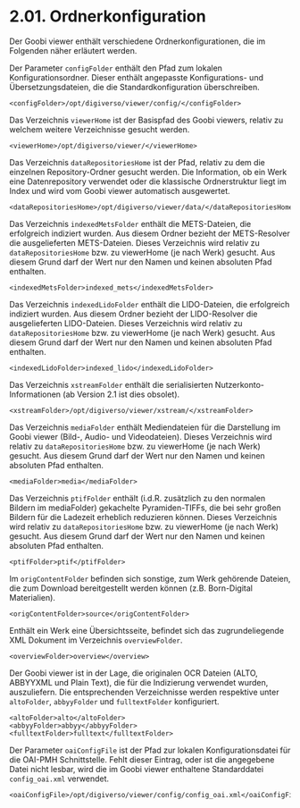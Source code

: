 # 2.01. Ordnerkonfiguration

Der Goobi viewer enthält verschiedene Ordnerkonfigurationen, die im Folgenden näher erläutert werden.

Der Parameter `configFolder` enthält den Pfad zum lokalen Konfigurationsordner. Dieser enthält angepasste Konfigurations- und Übersetzungsdateien, die die Standardkonfiguration überschreiben.

```markup
<configFolder>/opt/digiverso/viewer/config/</configFolder>
```



Das Verzeichnis `viewerHome` ist der Basispfad des Goobi viewers, relativ zu welchem weitere Verzeichnisse gesucht werden.

```markup
<viewerHome>/opt/digiverso/viewer/</viewerHome>
```



Das Verzeichnis `dataRepositoriesHome` ist der Pfad, relativ zu dem die einzelnen Repository-Ordner gesucht werden. Die Information, ob ein Werk eine Datenrepository verwendet oder die klassische Ordnerstruktur liegt im Index und wird vom Goobi viewer automatisch ausgewertet.

```markup
<dataRepositoriesHome>/opt/digiverso/viewer/data/</dataRepositoriesHome>
```



Das Verzeichnis `indexedMetsFolder` enthält die METS-Dateien, die erfolgreich indiziert wurden. Aus diesem Ordner bezieht der METS-Resolver die ausgelieferten METS-Dateien. Dieses Verzeichnis wird relativ zu `dataRepositoriesHome` bzw. zu viewerHome \(je nach Werk\) gesucht. Aus diesem Grund darf der Wert nur den Namen und keinen absoluten Pfad enthalten.

```markup
<indexedMetsFolder>indexed_mets</indexedMetsFolder>
```



Das Verzeichnis `indexedLidoFolder` enthält die LIDO-Dateien, die erfolgreich indiziert wurden. Aus diesem Ordner bezieht der LIDO-Resolver die ausgelieferten LIDO-Dateien. Dieses Verzeichnis wird relativ zu `dataRepositoriesHome` bzw. zu viewerHome \(je nach Werk\) gesucht. Aus diesem Grund darf der Wert nur den Namen und keinen absoluten Pfad enthalten.

```markup
<indexedLidoFolder>indexed_lido</indexedLidoFolder>
```



Das Verzeichnis `xstreamFolder` enthält die serialisierten Nutzerkonto-Informationen \(ab Version 2.1 ist dies obsolet\).

```markup
<xstreamFolder>/opt/digiverso/viewer/xstream/</xstreamFolder>
```



Das Verzeichnis `mediaFolder` enthält Mediendateien für die Darstellung im Goobi viewer \(Bild-, Audio- und Videodateien\). Dieses Verzeichnis wird relativ zu `dataRepositoriesHome` bzw. zu viewerHome \(je nach Werk\) gesucht. Aus diesem Grund darf der Wert nur den Namen und keinen absoluten Pfad enthalten.

```markup
<mediaFolder>media</mediaFolder>
```



Das Verzeichnis `ptifFolder` enthält \(i.d.R. zusätzlich zu den normalen Bildern im mediaFolder\) gekachelte Pyramiden-TIFFs, die bei sehr großen Bildern für die Ladezeit erheblich reduzieren können. Dieses Verzeichnis wird relativ zu `dataRepositoriesHome` bzw. zu viewerHome \(je nach Werk\) gesucht. Aus diesem Grund darf der Wert nur den Namen und keinen absoluten Pfad enthalten.

```markup
<ptifFolder>ptif</ptifFolder>
```



Im `origContentFolder` befinden sich sonstige, zum Werk gehörende Dateien, die zum Download bereitgestellt werden können \(z.B. Born-Digital Materialien\).

```markup
<origContentFolder>source</origContentFolder>
```



Enthält ein Werk eine Übersichtsseite, befindet sich das zugrundeliegende XML Dokument im Verzeichnis `overviewFolder`.

```markup
<overviewFolder>overview</overview>
```



Der Goobi viewer ist in der Lage, die originalen OCR Dateien \(ALTO, ABBYYXML und Plain Text\), die für die Indizierung verwendet wurden, auszuliefern. Die entsprechenden Verzeichnisse werden respektive unter `altoFolder`, `abbyyFolder` und `fulltextFolder` konfiguriert.

```markup
<altoFolder>alto</altoFolder>
<abbyyFolder>abbyy</abbyyFolder>
<fulltextFolder>fulltext</fulltextFolder>
```



Der Parameter `oaiConfigFile` ist der Pfad zur lokalen Konfigurationsdatei für die OAI-PMH Schnittstelle. Fehlt dieser Eintrag, oder ist die angegebene Datei nicht lesbar, wird die im Goobi viewer enthaltene Standarddatei `config_oai.xml` verwendet.

```markup
<oaiConfigFile>/opt/digiverso/viewer/config/config_oai.xml</oaiConfigFile>
```

